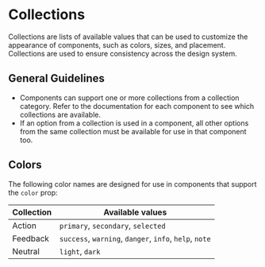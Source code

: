 # Collections

Collections are lists of available values that can be used to customize the
appearance of components, such as colors, sizes, and placement. Collections are
used to ensure consistency across the design system.

## General Guidelines

- Components can support one or more collections from a collection category.
  Refer to the documentation for each component to see which collections are
  available.
- If an option from a collection is used in a component, all other options from
  the same collection must be available for use in that component too.

## Colors

The following color names are designed for use in components that support the
`color` prop:

| Collection | Available values                                       |
|------------|--------------------------------------------------------|
| Action     | `primary`, `secondary`, `selected`                     |
| Feedback   | `success`, `warning`, `danger`, `info`, `help`, `note` |
| Neutral    | `light`, `dark`                                        |
